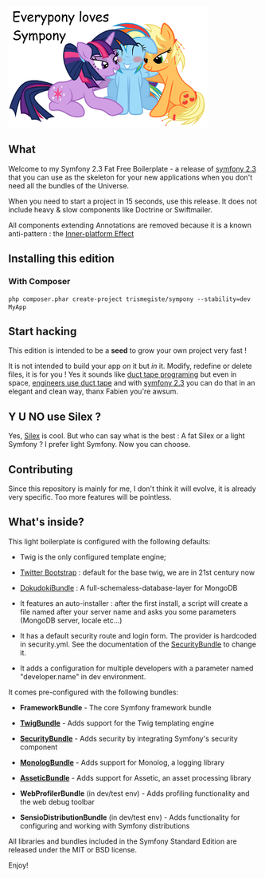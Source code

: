 ![Bronyspeak](./app/Resources/doc/img/sympony.png)

## What

Welcome to my Symfony 2.3 Fat Free Boilerplate - a release of [symfony 2.3][5]
that you can use as the skeleton for your new applications when
you don't need all the bundles of the Universe.

When you need to start a project in 15 seconds, use this release.
It does not include heavy & slow components like Doctrine or Swiftmailer.

All components extending Annotations are removed because it is a known
anti-pattern : the [Inner-platform Effect][16]

## Installing this edition

### With Composer

    php composer.phar create-project trismegiste/sympony --stability=dev MyApp

## Start hacking
This edition is intended to be a **seed** to grow your own project very fast !

It is not intended to build your app *on* it but *in* it. Modify, redefine or delete
files, it is for you ! Yes it sounds like [duct tape programing][19] but even
in space, [engineers use duct tape][20] and with [symfony 2.3][5]
you can do that in an elegant and clean way, thanx Fabien you're awsum.

## Y U NO use Silex ?
Yes, [Silex][7] is cool. But who can say what is the best : A fat Silex or a light
Symfony ? I prefer light Symfony. Now you can choose.

## Contributing
Since this repository is mainly for me, I don't think it will evolve, it is already
very specific. Too more features will be pointless.

## What's inside?

This light boilerplate is configured with the following defaults:

  * Twig is the only configured template engine;

  * [Twitter Bootstrap][17] : default for the base twig, we are in 21st century now

  * [DokudokiBundle][18] : A full-schemaless-database-layer for MongoDB

  * It features an auto-installer : after the first install, a script will
    create a file named after your server name
    and asks you some parameters (MongoDB server, locale etc...)

  * It has a default security route and login form. The provider is hardcoded in security.yml.
    See the documentation of the [SecurityBundle][9] to change it.

  * It adds a configuration for multiple developers with a parameter
    named "developer.name" in dev environment.

It comes pre-configured with the following bundles:

  * **FrameworkBundle** - The core Symfony framework bundle

  * [**TwigBundle**][8] - Adds support for the Twig templating engine

  * [**SecurityBundle**][9] - Adds security by integrating Symfony's security
    component

  * [**MonologBundle**][11] - Adds support for Monolog, a logging library

  * [**AsseticBundle**][12] - Adds support for Assetic, an asset processing
    library

  * **WebProfilerBundle** (in dev/test env) - Adds profiling functionality and
    the web debug toolbar

  * **SensioDistributionBundle** (in dev/test env) - Adds functionality for
    configuring and working with Symfony distributions

All libraries and bundles included in the Symfony Standard Edition are
released under the MIT or BSD license.

Enjoy!

[1]:  http://symfony.com/doc/master/book/installation.html
[2]:  http://getcomposer.org/
[5]:  http://symfony.com/doc/master/index.html
[7]:  http://silex.sensiolabs.org/
[8]:  http://symfony.com/doc/master/book/templating.html
[9]:  http://symfony.com/doc/master/book/security.html
[11]: http://symfony.com/doc/master/cookbook/logging/monolog.html
[12]: http://symfony.com/doc/master/cookbook/assetic/asset_management.html
[16]: http://en.wikipedia.org/wiki/Inner-platform_effect
[17]: http://twitter.github.com/bootstrap/
[18]: https://github.com/Trismegiste/DokudokiBundle
[19]: http://www.joelonsoftware.com/items/2009/09/23.html
[20]: http://www.universetoday.com/13794/the-best-engineering-tool-in-space-duct-tape/
